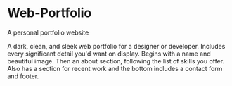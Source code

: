 # Web-Portfolio
A personal portfolio website

A dark, clean, and sleek web portfolio for a designer or developer. Includes every significant detail you'd want on display. Begins with a name and beautiful image. Then an about section, following the list of skills you offer. Also has a section for recent work and the bottom includes a contact form and footer.
